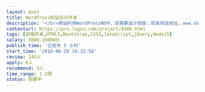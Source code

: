 ```yaml
---                
layout: post       
title: WordPress网站设计开发           
description: '</br>网站利用WordPress制作，现需要设计改版；现有网站地址，www.shrenqi.com；目标仿制网站为https://cs.zbj.com/?cssource=ls_csfw</br>'     
contenturl: https://pro.lagou.com/project/8486.html      
tags: [前端开发,HTML5,Bootstrap,CSS3,JavaScript,jQuery,NodeJS]            
salary: 5000-10000元          
publish_time: '已发布 5 小时'         
start_time: '2018-06-20 16:32:58'           
review: 245人                   
apply: 6人                   
recommend: 3人                   
time_range: 1-2周              
status: 招募中                  
---                 
```

